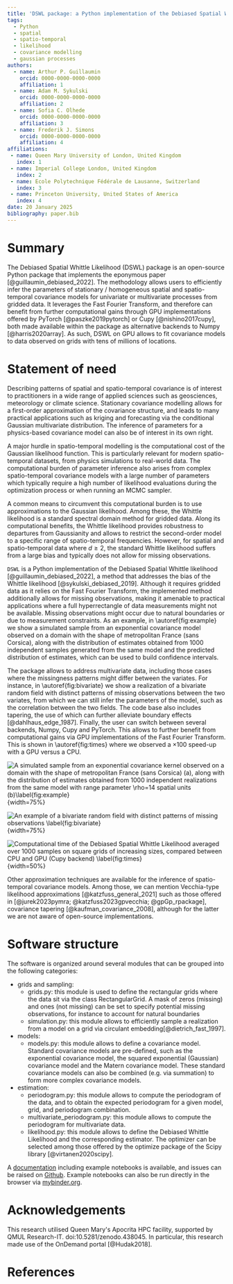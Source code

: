 ```yaml
---
title: 'DSWL package: a Python implementation of the Debiased Spatial Whittle Likelihood'
tags:
  - Python
  - spatial
  - spatio-temporal
  - likelihood
  - covariance modelling
  - gaussian processes
authors:
  - name: Arthur P. Guillaumin
    orcid: 0000-0000-0000-0000
    affiliation: 1
  - name: Adam M. Sykulski
    orcid: 0000-0000-0000-0000
    affiliation: 2
  - name: Sofia C. Olhede
    orcid: 0000-0000-0000-0000
    affiliation: 3
  - name: Frederik J. Simons
    orcid: 0000-0000-0000-0000
    affiliation: 4
affiliations:
 - name: Queen Mary University of London, United Kingdom
   index: 1
 - name: Imperial College London, United Kingdom
   index: 2
 - name: Ecole Polytechnique Fédérale de Lausanne, Switzerland
   index: 3
 - name: Princeton University, United States of America
   index: 4
date: 20 January 2025
bibliography: paper.bib
---
```


# Summary
The Debiased Spatial Whittle Likelihood (DSWL) package is an open-source Python
package that implements the eponymous paper [@guillaumin_debiased_2022].
The methodology allows users to efficiently infer the parameters of stationary / homogeneous
spatial and
spatio-temporal covariance models for univariate or multivariate processes from gridded data.
It leverages the Fast Fourier Transform, and therefore can benefit from further computational
gains through GPU implementations offered by PyTorch [@paszke2019pytorch] or
Cupy [@nishino2017cupy], both made available within
the package as alternative backends to Numpy [@harris2020array]. As such, DSWL on GPU allows to fit
covariance models to data observed on grids with tens of millions of locations.

# Statement of need
Describing patterns of spatial and spatio-temporal covariance is of interest to practitioners in
a wide range of applied sciences such as geosciences, meteorology or climate
science. Stationary covariance modelling allows for a first-order approximation
of the covariance structure, and leads to many practical applications such as
kriging and forecasting via the conditional Gaussian multivariate
distribution. The inference of parameters for a physics-based
covariance model can also be of interest in its own right.

A major hurdle in spatio-temporal modelling is the computational cost of the
Gaussian likelihood function. This is particularly relevant for modern spatio-temporal
datasets, from physics simulations to real-world data.
The computational burden of parameter inference also arises from complex
spatio-temporal covariance models with a large number of parameters
which typically require a high number of likelihood evaluations during the optimization process or
when running an MCMC sampler.

A common means to circumvent this computational burden is to use approximations to the Gaussian likelihood.
Among these,
the Whittle likelihood is a standard spectral domain method for gridded data.
Along its computational benefits, the Whittle likelihood provides robustness to departures
from Gaussianity and allows to restrict the second-order model to a specific range
of spatio-temporal frequencies.
However, for spatial and spatio-temporal data where $d\geq 2$, the standard Whittle likelihood
suffers from a large bias
and typically does not allow for missing observations.

`DSWL` is a Python implementation of the Debiased Spatial Whittle likelihood
[@guillaumin_debiased_2022], a method that addresses the bias of the Whittle likelihood
[@sykulski_debiased_2019].
Although it requires gridded data as it relies on the Fast Fourier Transform, the implemented
method additionally allows for missing observations, making it amenable to practical
applications where a full hyperrectangle of data measurements might not
be available. Missing observations might occur due to natural boundaries or
due to measurement constraints. As an example, in \autoref{fig:example} we show a simulated
sample from an exponential covariance model observed on a domain with
the shape of metropolitan France (sans Corsica), along with the distribution of estimates
obtained from 1000 independent samples generated from the same model and the
predicted distribution of estimates, which can be used to build confidence
intervals.

The package allows to address multivariate data, including those cases where the
missingness patterns might differ between the variates. For instance,
in \autoref{fig:bivariate} we show a realization of a bivariate random field
with distinct patterns of missing observations between the two variates, from which
we can still infer the parameters of the model, such as the correlation between
the two fields.
The code base also includes tapering, the use of which can further
 alleviate boundary effects [@dahlhaus_edge_1987]. Finally, the user can switch between several backends,
Numpy, Cupy and PyTorch. This allows to further benefit from computational
gains via GPU implementations of the Fast Fourier Transform.
This is shown in \autoref{fig:times} where we observed a $\times 100$
speed-up with a GPU versus a CPU.

![A simulated sample from an exponential covariance kernel observed on a domain
with the shape of metropolitan France (sans Corsica) (a),
along with the distribution of estimates obtained from 1000 independent
realizations from the same model with range parameter $\rho=14$ spatial
units (b)\label{fig:example}](france.jpeg){width=75%}

![An example of a bivariate random field with distinct patterns of missing observations
\label{fig:bivariate}](bivariate.jpg){width=75%}

![Computational time of the Debiased Spatial Whittle Likelihood averaged over
1000 samples on square grids of increasing sizes, compared between CPU and GPU (Cupy backend)
\label{fig:times}](times.jpeg){width=50%}

Other approximation techniques are available for the inference of spatio-temporal covariance
models. Among those, we can mention Vecchia-type likelihood
approximations [@katzfuss_general_2021]
such as those offered in [@jurek2023pymra; @katzfuss2023gpvecchia; @gpGp_rpackage],
covariance tapering [@kaufman_covariance_2008], although for the latter we are not aware of
open-source implementations.

# Software structure

The software is organized around several modules that can be grouped into the following
categories:

- grids and sampling:
  - grids.py: this module is used to define the rectangular grids where the data sit via the
  class RectangularGrid. A mask of zeros (missing) and ones (not missing) can be
  set to specify potential missing observations, for instance to account for natural
  boundaries
  - simulation.py: this module allows to efficiently sample a realization from a model on a grid
  via circulant embedding[@dietrich_fast_1997].
- models:
  - models.py: this module allows to define a covariance model.
    Standard covariance models are pre-defined, such as the exponential
    covariance model, the squared exponential (Gaussian) covariance model and
    the Matern covariance model. These standard covariance models can also
    be combined (e.g. via summation) to form more complex covariance models.
- estimation:
  - periodogram.py: this module allows to compute the periodogram of the data, and to obtain
    the expected periodogram for a given model, grid, and periodogram combination.
  - multivariate_periodogram.py: this module allows to compute the periodogram for multivariate data.
  - likelihood.py: this module allows to define the Debiased Whittle Likelihood and the corresponding
    estimator. The optimizer can be selected among those offered by the optimize
    package of the Scipy library [@virtanen2020scipy].

A [documentation](https://debiased-spatial-whittle.readthedocs.io/en/latest/index.html)
including example notebooks is available, and issues can be raised on
[Github](https://github.com/arthurBarthe/debiased-spatial-whittle). Example notebooks can also be run directly in the browser
via [mybinder.org](https://mybinder.org/v2/gh/arthurBarthe/debiased-spatial-whittle/master).

# Acknowledgements
This research utilised Queen Mary's Apocrita HPC facility, supported by QMUL Research-IT. doi:10.5281/zenodo.438045.
In particular, this research made use of the OnDemand portal [@Hudak2018].


# References
